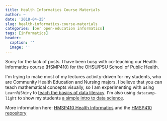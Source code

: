 ```yaml
---
title: Health Informatics Course Materials
author: ~
date: '2018-04-25'
slug: health-informatics-course-materials
categories: [oer open-education informatics]
tags: [informatics]
header:
  caption: ''
  image: ''
---
```


Sorry for the lack of posts. I have been busy with co-teaching our Health Informatics course (HSMP410) for the OHSU/PSU School of Public Health. 

I'm trying to make most of my lectures activity-driven for my students, who are Community Health Education and Nursing majors. I believe that you can teach mathematical concepts visually, so I am experimenting with using `LearnR`/`Shiny` to [teach the basics of data literacy](https://tladeras.shinyapps.io/dataLiteracy/). I'm also using `datacamp-light` to show my students [a simple intro to data science](http://laderast.github.io/HSMP410/week4.2/). 

More information here: [HMSP410 Health Informatics](https://laderast.github.io/HSMP410/) and the [HMSP410 repository](https://github.com/laderast/HSMP410/)